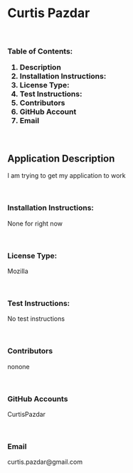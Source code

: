 <h1>
Curtis Pazdar
</h1>
<br>
<h3>Table of Contents:
<ol>
        <li><a href="#Description"></a>Description</li>
        <li><a href="Installation Instructions:"></a>Installation Instructions:</li>
        <li><a href="License Type:"></a>License Type:</li>
        <li><a href="Test Instructions:"></a>Test Instructions:</li>
        <li><a href="Contributors"></a>Contributors</li>
        <li><a href="GitHub Account"></a>GitHub Account</li>
        <li><a href="Email"></a>Email</li>
</h3>
<br>
<h2 id="Description">Application Description</h2>
<p>
    I am trying to get my application to work
</p>
<br>
<h3>Installation Instructions:</h3>
<p>None for right now </p>
<br>
<h3>License Type:</h3>
<p>Mozilla</p>
<br>
<h3>Test Instructions:</h3>
<p>No test instructions</p>
<br>
<h3>Contributors</h3>
<p>nonone</p>
<br>
<h3>GitHub Accounts</h3>
<p>CurtisPazdar</p>
<br>
<h3>Email</h3>
<p>curtis.pazdar@gmail.com</p>
